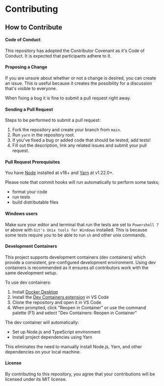 # Contributing

## How to Contribute

#### Code of Conduct

This repository has adopted the Contributor Covenant as it's Code of Conduct. It is expected that participants adhere to
it.

#### Proposing a Change

If you are unsure about whether or not a change is desired, you can create an issue. This is useful because it creates
the possibility for a discussion that's visible to everyone.

When fixing a bug it is fine to submit a pull request right away.

#### Sending a Pull Request

Steps to be performed to submit a pull request:

1. Fork the repository and create your branch from `main`.
2. Run `yarn` in the repository root.
3. If you've fixed a bug or added code that should be tested, add tests!
4. Fill out the description, link any related issues and submit your pull request.

#### Pull Request Prerequisites

You have [Node](https://nodejs.org/) installed at v18+ and [Yarn](https://yarnpkg.com/) at v1.22.0+.

Please note that commit hooks will run automatically to perform some tasks;

- format your code
- run tests
- build distributable files

#### Windows users

Make sure your editor and terminal that run the tests are set to `Powershell 7` or above with
`Git's Unix tools for Windows` installed. This is because some tests require you to be able to run `sh` and other unix
commands.

#### Development Containers

This project supports development containers (dev containers) which provide a consistent, pre-configured development
environment. Using dev containers is recommended as it ensures all contributors work with the same development setup.

To use dev containers:

1. Install [Docker Desktop](https://www.docker.com/products/docker-desktop/)
2. Install the
   [Dev Containers extension](https://marketplace.visualstudio.com/items?itemName=ms-vscode-remote.remote-containers) in
   VS Code
3. Clone the repository and open it in VS Code
4. When prompted, click "Reopen in Container" or use the command palette (F1) and select "Dev Containers: Reopen in
   Container"

The dev container will automatically:

- Set up Node.js and TypeScript environment
- Install project dependencies using Yarn

This eliminates the need to manually install Node.js, Yarn, and other dependencies on your local machine.

#### License

By contributing to this repository, you agree that your contributions will be licensed under its MIT license.
